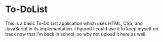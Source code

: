 # To-DoList

This is a basic To-Do List application which uses HTML, CSS, and JavaScript in its implementation. I figured I could use it to keep myself on track now that I'm back in school, so why not upload it here as well.
